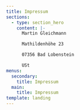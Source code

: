 ```yaml
---
title: Impressum
sections:
  - type: section_hero
    content: |-
      Martin Gleichmann

      Mathildenhöhe 23

      07356 Bad Lobenstein

      USt
menus:
  secondary:
    title: Impressum
  main:
    title: Impressum
template: landing
---
```

